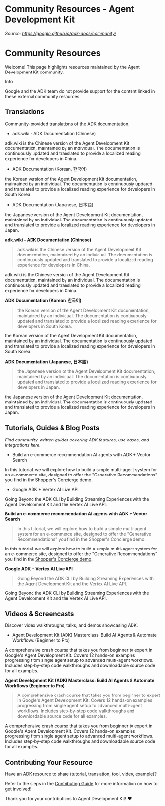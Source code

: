 # Community Resources - Agent Development Kit

*Source: https://google.github.io/adk-docs/community/*

# Community Resources

Welcome! This page highlights resources maintained by the Agent Development Kit
community.

Info

Google and the ADK team do not provide support for the content linked in
these external community resources.

## Translations

Community-provided translations of the ADK documentation.

- adk.wiki - ADK Documentation (Chinese)

adk.wiki is the Chinese version of the Agent Development Kit
documentation, maintained by an individual. The documentation is
continuously updated and translated to provide a localized reading
experience for developers in China.
- ADK Documentation (Korean, 한국어)

the Korean version of the Agent Development Kit
documentation, maintained by an individual. The documentation is
continuously updated and translated to provide a localized reading
experience for developers in South Korea.
- ADK Documentation (Japanese, 日本語)

the Japanese version of the Agent Development Kit
documentation, maintained by an individual. The documentation is
continuously updated and translated to provide a localized reading
experience for developers in Japan.

**adk.wiki - ADK Documentation (Chinese)**

> adk.wiki is the Chinese version of the Agent Development Kit
> documentation, maintained by an individual. The documentation is
> continuously updated and translated to provide a localized reading
> experience for developers in China.

adk.wiki is the Chinese version of the Agent Development Kit
documentation, maintained by an individual. The documentation is
continuously updated and translated to provide a localized reading
experience for developers in China.

**ADK Documentation (Korean, 한국어)**

> the Korean version of the Agent Development Kit
> documentation, maintained by an individual. The documentation is
> continuously updated and translated to provide a localized reading
> experience for developers in South Korea.

the Korean version of the Agent Development Kit
documentation, maintained by an individual. The documentation is
continuously updated and translated to provide a localized reading
experience for developers in South Korea.

**ADK Documentation (Japanese, 日本語)**

> the Japanese version of the Agent Development Kit
> documentation, maintained by an individual. The documentation is
> continuously updated and translated to provide a localized reading
> experience for developers in Japan.

the Japanese version of the Agent Development Kit
documentation, maintained by an individual. The documentation is
continuously updated and translated to provide a localized reading
experience for developers in Japan.

## Tutorials, Guides & Blog Posts

*Find community-written guides covering ADK features, use cases, and
integrations here.*

- Build an e-commerce recommendation AI agents with ADK + Vector Search

In this tutorial, we will explore how to build a simple multi-agent system for an 
e-commerce site, designed to offer the "Generative Recommendations" you find in the 
Shopper's Concierge demo.
- Google ADK + Vertex AI Live API

Going Beyond the ADK CLI by Building Streaming Experiences with the Agent Development Kit and the Vertex AI Live API.

**Build an e-commerce recommendation AI agents with ADK + Vector Search**

> In this tutorial, we will explore how to build a simple multi-agent system for an 
> e-commerce site, designed to offer the "Generative Recommendations" you find in the 
> Shopper's Concierge demo.

In this tutorial, we will explore how to build a simple multi-agent system for an 
e-commerce site, designed to offer the "Generative Recommendations" you find in the 
[Shopper's Concierge demo](https://www.youtube.com/watch?v=LwHPYyw7u6U).

**Google ADK + Vertex AI Live API**

> Going Beyond the ADK CLI by Building Streaming Experiences with the Agent Development Kit and the Vertex AI Live API.

Going Beyond the ADK CLI by Building Streaming Experiences with the Agent Development Kit and the Vertex AI Live API.

## Videos & Screencasts

Discover video walkthroughs, talks, and demos showcasing ADK.

- Agent Development Kit (ADK) Masterclass: Build AI Agents & Automate Workflows (Beginner to Pro)

A comprehensive crash course that takes you from beginner to expert in Google's Agent Development Kit. 
Covers 12 hands-on examples progressing from single agent setup to advanced multi-agent workflows.
Includes step-by-step code walkthroughs and downloadable source code for all examples.

**Agent Development Kit (ADK) Masterclass: Build AI Agents & Automate Workflows (Beginner to Pro)**

> A comprehensive crash course that takes you from beginner to expert in Google's Agent Development Kit. 
> Covers 12 hands-on examples progressing from single agent setup to advanced multi-agent workflows.
> Includes step-by-step code walkthroughs and downloadable source code for all examples.

A comprehensive crash course that takes you from beginner to expert in Google's Agent Development Kit. 
Covers 12 hands-on examples progressing from single agent setup to advanced multi-agent workflows.
Includes step-by-step code walkthroughs and downloadable source code for all examples.

## Contributing Your Resource

Have an ADK resource to share (tutorial, translation, tool, video, example)?

Refer to the steps in the [Contributing Guide](../contributing-guide/) for more
information on how to get involved!

Thank you for your contributions to Agent Development Kit! ❤️